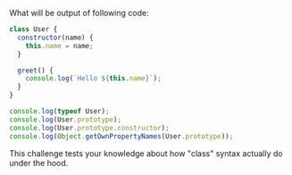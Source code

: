 What will be output of following code:

```js index.js
class User {
  constructor(name) {
    this.name = name;
  }

  greet() {
    console.log(`Hello ${this.name}`);
  }
}

console.log(typeof User);
console.log(User.prototype);
console.log(User.prototype.constructor);
console.log(Object.getOwnPropertyNames(User.prototype));
```

This challenge tests your knowledge about how "class" syntax actually do under the hood.
